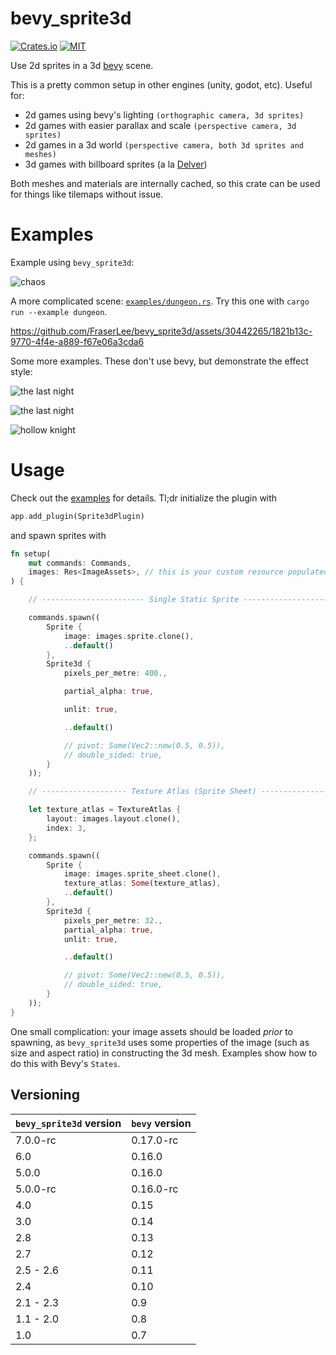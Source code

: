 # bevy_sprite3d
[![Crates.io](https://img.shields.io/crates/v/bevy_sprite3d.svg)](https://crates.io/crates/bevy_sprite3d)
[![MIT](https://img.shields.io/badge/License-MIT-yellow.svg)](./license.md)

Use 2d sprites in a 3d [bevy](https://bevyengine.org/) scene.

This is a pretty common setup in other engines (unity, godot, etc). Useful for:
- 2d games using bevy's lighting `(orthographic camera, 3d sprites)`
- 2d games with easier parallax and scale `(perspective camera, 3d sprites)`
- 2d games in a 3d world `(perspective camera, both 3d sprites and meshes)`
- 3d games with billboard sprites (a la
  [Delver](https://cdn.cloudflare.steamstatic.com/steam/apps/249630/ss_0187dc55d24155ca3944b4ccc827baf7832715a0.1920x1080.jpg))

Both meshes and materials are internally cached, so this crate can be used for
things like tilemaps without issue.

# Examples

Example using `bevy_sprite3d`:

![chaos](assets/example.gif)


A more complicated scene: [`examples/dungeon.rs`](./examples/dungeon.rs). Try
this one with `cargo run --example dungeon`.

https://github.com/FraserLee/bevy_sprite3d/assets/30442265/1821b13c-9770-4f4e-a889-f67e06a3cda6



Some more examples. These don't use bevy, but demonstrate the effect style:

![the last night](https://cdn.cloudflare.steamstatic.com/steam/apps/612400/extras/TLN_Crowd_01_compressed.png)

![the last night](https://cdn.cloudflare.steamstatic.com/steam/apps/612400/extras/TLN_Shootout_01_compressed.png)

![hollow knight](https://imgur.com/jVWzh4i.png)

# Usage

Check out the [examples](./examples) for details. Tl;dr initialize the plugin with
```rust
app.add_plugin(Sprite3dPlugin)
```
and spawn sprites with
```rust
fn setup(
    mut commands: Commands,
    images: Res<ImageAssets>, // this is your custom resource populated with asset handles
) {

    // ----------------------- Single Static Sprite ----------------------------

    commands.spawn((
        Sprite {
            image: images.sprite.clone(),
            ..default()
        },
        Sprite3d {
            pixels_per_metre: 400.,

            partial_alpha: true,

            unlit: true,

            ..default()

            // pivot: Some(Vec2::new(0.5, 0.5)),
            // double_sided: true,
        }
    ));

    // ------------------- Texture Atlas (Sprite Sheet) ------------------------

    let texture_atlas = TextureAtlas {
        layout: images.layout.clone(),
        index: 3,
    };

    commands.spawn((
        Sprite {
            image: images.sprite_sheet.clone(),
            texture_atlas: Some(texture_atlas),
            ..default()
        },
        Sprite3d {
            pixels_per_metre: 32.,
            partial_alpha: true,
            unlit: true,

            ..default()

            // pivot: Some(Vec2::new(0.5, 0.5)),
            // double_sided: true,
        }
    ));
}
```

One small complication: your image assets should be loaded *prior* to spawning,
as `bevy_sprite3d` uses some properties of the image (such as size and aspect
ratio) in constructing the 3d mesh. Examples show how to do this with Bevy's
`States`.

## Versioning

| `bevy_sprite3d` version | `bevy` version |
|-------------------------|----------------|
| 7.0.0-rc                | 0.17.0-rc      |
| 6.0                     | 0.16.0         |
| 5.0.0                   | 0.16.0         |
| 5.0.0-rc                | 0.16.0-rc      |
| 4.0                     | 0.15           |
| 3.0                     | 0.14           |
| 2.8                     | 0.13           |
| 2.7                     | 0.12           |
| 2.5 - 2.6               | 0.11           |
| 2.4                     | 0.10           |
| 2.1 - 2.3               | 0.9            |
| 1.1 - 2.0               | 0.8            |
| 1.0                     | 0.7            |
